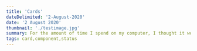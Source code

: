 ```yaml
---
title: 'Cards'
dateDelimited: '2-August-2020'
date: '2 August 2020'
thumbnail: './testimage.jpg'
summary: For the amount of time I spend on my computer, I thought it would be a good idea to spend at least 3% of it being productive. So here we are. The beginning of a semi-daily practice of coding interesting pieces of UI I find throughout the internets. Let's start with something simple.
tags: card,component,status
---
```


<div class="testpost">
</div>

